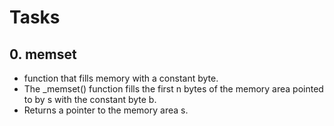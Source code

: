# Tasks
## 0. memset
* function that fills memory with a constant byte.
* The _memset() function fills the first n bytes of the
memory area pointed to by s with the constant byte b.
* Returns a pointer to the memory area s.